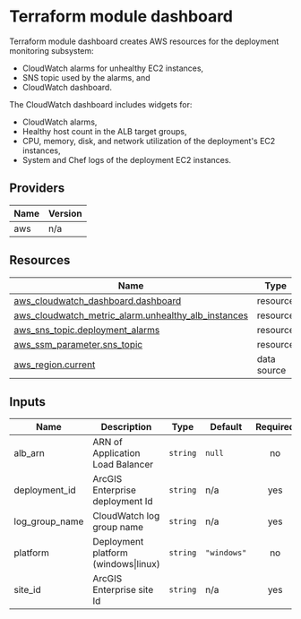 <!-- BEGIN_TF_DOCS -->
# Terraform module dashboard

Terraform module dashboard creates AWS resources for the deployment monitoring subsystem:

* CloudWatch alarms for unhealthy EC2 instances,
* SNS topic used by the alarms, and
* CloudWatch dashboard.

The CloudWatch dashboard includes widgets for:

* CloudWatch alarms,
* Healthy host count in the ALB target groups,
* CPU, memory, disk, and network utilization of the deployment's EC2 instances,
* System and Chef logs of the deployment EC2 instances.

## Providers

| Name | Version |
|------|---------|
| aws | n/a |

## Resources

| Name | Type |
|------|------|
| [aws_cloudwatch_dashboard.dashboard](https://registry.terraform.io/providers/hashicorp/aws/latest/docs/resources/cloudwatch_dashboard) | resource |
| [aws_cloudwatch_metric_alarm.unhealthy_alb_instances](https://registry.terraform.io/providers/hashicorp/aws/latest/docs/resources/cloudwatch_metric_alarm) | resource |
| [aws_sns_topic.deployment_alarms](https://registry.terraform.io/providers/hashicorp/aws/latest/docs/resources/sns_topic) | resource |
| [aws_ssm_parameter.sns_topic](https://registry.terraform.io/providers/hashicorp/aws/latest/docs/resources/ssm_parameter) | resource |
| [aws_region.current](https://registry.terraform.io/providers/hashicorp/aws/latest/docs/data-sources/region) | data source |

## Inputs

| Name | Description | Type | Default | Required |
|------|-------------|------|---------|:--------:|
| alb_arn | ARN of Application Load Balancer | `string` | `null` | no |
| deployment_id | ArcGIS Enterprise deployment Id | `string` | n/a | yes |
| log_group_name | CloudWatch log group name | `string` | n/a | yes |
| platform | Deployment platform (windows\|linux) | `string` | `"windows"` | no |
| site_id | ArcGIS Enterprise site Id | `string` | n/a | yes |
<!-- END_TF_DOCS -->